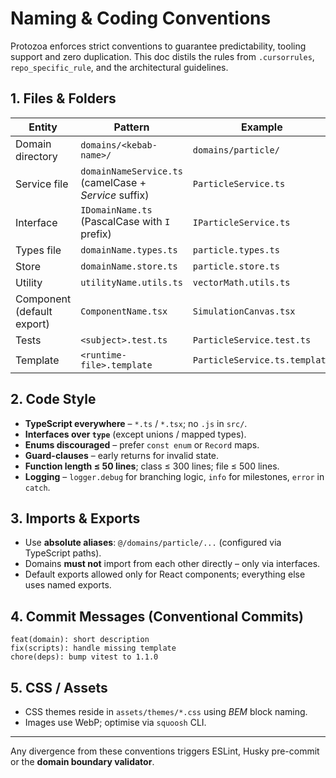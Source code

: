 # Naming & Coding Conventions

Protozoa enforces strict conventions to guarantee predictability, tooling support and zero duplication. This doc distils the rules from `.cursorrules`, `repo_specific_rule`, and the architectural guidelines.

## 1. Files & Folders

| Entity | Pattern | Example |
|--------|---------|---------|
| Domain directory | `domains/<kebab-name>/` | `domains/particle/` |
| Service file | `domainNameService.ts` (camelCase + *Service* suffix) | `ParticleService.ts` |
| Interface | `IDomainName.ts` (PascalCase with `I` prefix) | `IParticleService.ts` |
| Types file | `domainName.types.ts` | `particle.types.ts` |
| Store | `domainName.store.ts` | `particle.store.ts` |
| Utility | `utilityName.utils.ts` | `vectorMath.utils.ts` |
| Component (default export) | `ComponentName.tsx` | `SimulationCanvas.tsx` |
| Tests | `<subject>.test.ts` | `ParticleService.test.ts` |
| Template | `<runtime-file>.template` | `ParticleService.ts.template` |

## 2. Code Style

* **TypeScript everywhere** – `*.ts` / `*.tsx`; no `.js` in `src/`.
* **Interfaces over `type`** (except unions / mapped types).
* **Enums discouraged** – prefer `const enum` or `Record` maps.
* **Guard-clauses** – early returns for invalid state.
* **Function length ≤ 50 lines**; class ≤ 300 lines; file ≤ 500 lines.
* **Logging** – `logger.debug` for branching logic, `info` for milestones, `error` in `catch`.

## 3. Imports & Exports

* Use **absolute aliases**: `@/domains/particle/...` (configured via TypeScript paths).
* Domains **must not** import from each other directly – only via interfaces.
* Default exports allowed only for React components; everything else uses named exports.

## 4. Commit Messages (Conventional Commits)

```
feat(domain): short description
fix(scripts): handle missing template
chore(deps): bump vitest to 1.1.0
```

## 5. CSS / Assets

* CSS themes reside in `assets/themes/*.css` using *BEM* block naming.
* Images use WebP; optimise via `squoosh` CLI.

---

Any divergence from these conventions triggers ESLint, Husky pre-commit or the **domain boundary validator**.